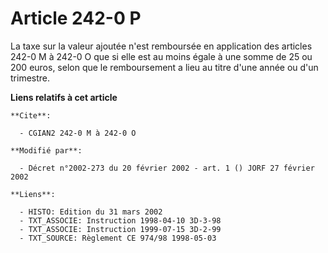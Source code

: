 # Article 242-0 P

La taxe sur la valeur ajoutée n'est remboursée en application des articles 242-0 M à 242-0 O que si elle est au moins égale à
une somme de 25 ou 200 euros, selon que le remboursement a lieu au titre d'une année ou d'un trimestre.

**Liens relatifs à cet article**

	**Cite**:

	  - CGIAN2 242-0 M à 242-0 O

	**Modifié par**:

	  - Décret n°2002-273 du 20 février 2002 - art. 1 () JORF 27 février 2002

	**Liens**:

	  - HISTO: Edition du 31 mars 2002
	  - TXT_ASSOCIE: Instruction 1998-04-10 3D-3-98
	  - TXT_ASSOCIE: Instruction 1999-07-15 3D-2-99
	  - TXT_SOURCE: Règlement CE 974/98 1998-05-03
